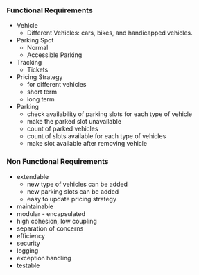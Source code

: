 ### Functional Requirements
- Vehicle
  - Different Vehicles: cars, bikes, and handicapped vehicles.
- Parking Spot
  - Normal
  - Accessible Parking
- Tracking
  - Tickets
- Pricing Strategy
  - for different vehicles
  - short term
  - long term
- Parking
  - check availability of parking slots for each type of vehicle
  - make the parked slot unavailable
  - count of parked vehicles
  - count of slots available for each type of vehicles
  - make slot available after removing vehicle

### Non Functional Requirements
- extendable
  - new type of vehicles can be added 
  - new parking slots can be added
  - easy to update pricing strategy
- maintainable
- modular - encapsulated
- high cohesion, low coupling
- separation of concerns
- efficiency
- security
- logging
- exception handling
- testable
